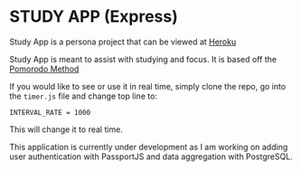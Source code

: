 # STUDY APP (Express)

Study App is a persona project that can be viewed at <a href='https://thomasgrz-studyapp.herokuapp.com'>Heroku</a>

Study App is meant to assist with studying and focus.
It is based off the <a href='https://en.wikipedia.org/wiki/Pomodoro_Technique'>Pomorodo Method</a>

If you would like to see or use it in real time, simply clone the repo, go into the `timer.js` file and change top line to:

```
INTERVAL_RATE = 1000
```

This will change it to real time.

This application is currently under development as I am working on adding user authentication with PassportJS and data aggregation with PostgreSQL.
